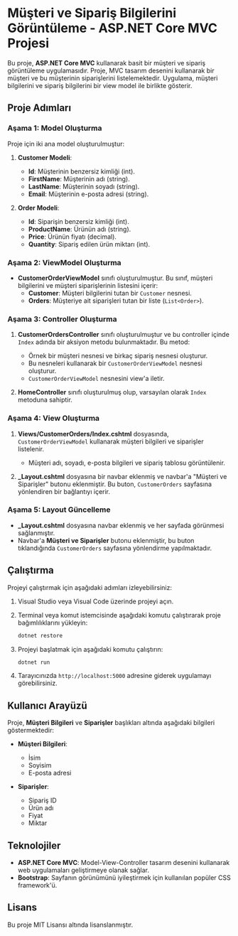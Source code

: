 ﻿# Müşteri ve Sipariş Bilgilerini Görüntüleme - ASP.NET Core MVC Projesi

Bu proje, **ASP.NET Core MVC** kullanarak basit bir müşteri ve sipariş görüntüleme uygulamasıdır. Proje, MVC tasarım desenini kullanarak bir müşteri ve bu müşterinin siparişlerini listelemektedir. Uygulama, müşteri bilgilerini ve sipariş bilgilerini bir view model ile birlikte gösterir.


## Proje Adımları

### Aşama 1: Model Oluşturma

Proje için iki ana model oluşturulmuştur:

1. **Customer Modeli**:
   - **Id**: Müşterinin benzersiz kimliği (int).
   - **FirstName**: Müşterinin adı (string).
   - **LastName**: Müşterinin soyadı (string).
   - **Email**: Müşterinin e-posta adresi (string).

2. **Order Modeli**:
   - **Id**: Siparişin benzersiz kimliği (int).
   - **ProductName**: Ürünün adı (string).
   - **Price**: Ürünün fiyatı (decimal).
   - **Quantity**: Sipariş edilen ürün miktarı (int).

### Aşama 2: ViewModel Oluşturma

- **CustomerOrderViewModel** sınıfı oluşturulmuştur. Bu sınıf, müşteri bilgilerini ve müşteri siparişlerinin listesini içerir:
    - **Customer**: Müşteri bilgilerini tutan bir `Customer` nesnesi.
    - **Orders**: Müşteriye ait siparişleri tutan bir liste (`List<Order>`).

### Aşama 3: Controller Oluşturma

1. **CustomerOrdersController** sınıfı oluşturulmuştur ve bu controller içinde `Index` adında bir aksiyon metodu bulunmaktadır. Bu metod:
   - Örnek bir müşteri nesnesi ve birkaç sipariş nesnesi oluşturur.
   - Bu nesneleri kullanarak bir `CustomerOrderViewModel` nesnesi oluşturur.
   - `CustomerOrderViewModel` nesnesini view'a iletir.

2. **HomeController** sınıfı oluşturulmuş olup, varsayılan olarak `Index` metoduna sahiptir.

### Aşama 4: View Oluşturma

1. **Views/CustomerOrders/Index.cshtml** dosyasında, `CustomerOrderViewModel` kullanarak müşteri bilgileri ve siparişler listelenir. 
    - Müşteri adı, soyadı, e-posta bilgileri ve sipariş tablosu görüntülenir.

2. **_Layout.cshtml** dosyasına bir navbar eklenmiş ve navbar'a "Müşteri ve Siparişler" butonu eklenmiştir. Bu buton, `CustomerOrders` sayfasına yönlendiren bir bağlantıyı içerir.

### Aşama 5: Layout Güncelleme

- **_Layout.cshtml** dosyasına navbar eklenmiş ve her sayfada görünmesi sağlanmıştır.
- Navbar'a **Müşteri ve Siparişler** butonu eklenmiştir, bu buton tıklandığında `CustomerOrders` sayfasına yönlendirme yapılmaktadır.

## Çalıştırma

Projeyi çalıştırmak için aşağıdaki adımları izleyebilirsiniz:

1. Visual Studio veya Visual Code üzerinde projeyi açın.
2. Terminal veya komut istemcisinde aşağıdaki komutu çalıştırarak proje bağımlılıklarını yükleyin:

    ```bash
    dotnet restore
    ```

3. Projeyi başlatmak için aşağıdaki komutu çalıştırın:

    ```bash
    dotnet run
    ```

4. Tarayıcınızda `http://localhost:5000` adresine giderek uygulamayı görebilirsiniz.

## Kullanıcı Arayüzü

Proje, **Müşteri Bilgileri** ve **Siparişler** başlıkları altında aşağıdaki bilgileri göstermektedir:

- **Müşteri Bilgileri**:
    - İsim
    - Soyisim
    - E-posta adresi

- **Siparişler**:
    - Sipariş ID
    - Ürün adı
    - Fiyat
    - Miktar

## Teknolojiler

- **ASP.NET Core MVC**: Model-View-Controller tasarım desenini kullanarak web uygulamaları geliştirmeye olanak sağlar.
- **Bootstrap**: Sayfanın görünümünü iyileştirmek için kullanılan popüler CSS framework'ü.

## Lisans

Bu proje MIT Lisansı altında lisanslanmıştır.
